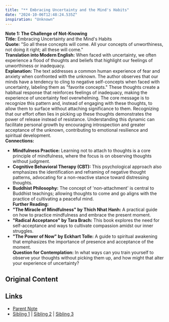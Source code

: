 ```yaml
---
title: "** Embracing Uncertainty and the Mind's Habits"
date: "2024-10-06T12:48:24.535Z"
inspiration: "Unknown"
---
```



**Note 1: The Challenge of Not-Knowing**  
**Title:** Embracing Uncertainty and the Mind's Habits  
**Quote:** "So all these concepts will come. All your concepts of unworthiness, not doing it right; all these will come."  
**Translation into Modern English:** When faced with uncertainty, we often experience a flood of thoughts and beliefs that highlight our feelings of unworthiness or inadequacy.  
**Explanation:** The text addresses a common human experience of fear and anxiety when confronted with the unknown. The author observes that our minds have a tendency to cling to negative self-concepts when faced with uncertainty, labeling them as "favorite concepts." These thoughts create a habitual response that reinforces feelings of inadequacy, making the experience of uncertainty feel overwhelming. The core message is to recognize this pattern and, instead of engaging with these thoughts, to allow them to surface without attaching significance to them. Recognizing that our effort often lies in picking up these thoughts demonstrates the power of release instead of resistance. Understanding this dynamic can facilitate personal growth by encouraging introspection and greater acceptance of the unknown, contributing to emotional resilience and spiritual development.  
**Connections:**  
- **Mindfulness Practice:** Learning not to attach to thoughts is a core principle of mindfulness, where the focus is on observing thoughts without judgment.  
- **Cognitive Behavioral Therapy (CBT):** This psychological approach also emphasizes the identification and reframing of negative thought patterns, advocating for a non-reactive stance toward distressing thoughts.  
- **Buddhist Philosophy:** The concept of 'non-attachment' is central to Buddhist teachings; allowing thoughts to come and go aligns with the practice of cultivating a peaceful mind.  
**Further Reading:**  
- **"The Miracle of Mindfulness" by Thich Nhat Hanh:** A practical guide on how to practice mindfulness and embrace the present moment.  
- **"Radical Acceptance" by Tara Brach:** This book explores the need for self-acceptance and ways to cultivate compassion amidst our inner struggles.  
- **"The Power of Now" by Eckhart Tolle:** A guide to spiritual awakening that emphasizes the importance of presence and acceptance of the moment.  
**Question for Contemplation:** In what ways can you train yourself to observe your thoughts without picking them up, and how might that alter your experience of uncertainty?  



## Original Content



## Links

- [Parent Note](/parent-note.md)
- [Sibling 1](/zettel1.md) | [Sibling 2](/zettel2.md) | [Sibling 3](/zettel3.md)
